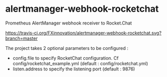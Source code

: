 # alertmanager-webhook-rocketchat
Prometheus AlertManager webhook receiver to Rocket.Chat

https://travis-ci.org/FXinnovation/alertmanager-webhook-rocketchat.svg?branch=master

The project takes 2 optional parameters to be configured :
- config.file to specify RocketChat configuration. Cf config/rocketchat_example.yml (default : config/rocketchat.yml)
- listen.address to specify the listening port (default : 9876)